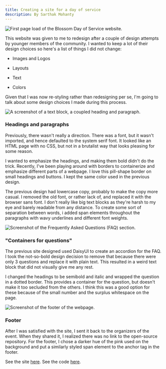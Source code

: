 ```yaml
---
title: Creating a site for a day of service
description: By Sarthak Mohanty
---
```

![First page load of the Blossom Day of Service website.](/content/writing/blossom-site-1.png)

This website was given to me to redesign after a couple of design attempts by younger members of the community. I wanted to keep a lot of their design choices so here's a list of things I did not change:

* Images and Logos

* Layouts

* Text

* Colors

Given that I was now re-styling rather than redesigning per se, I'm going to talk about some design choices I made during this process.

![A screenshot of a text block, a coupled heading and paragraph.](/content/writing/blossom-site-2.png)

### Headings and paragraphs

Previously, there wasn't really a direction. There was a font, but it wasn't imported, and hence defaulted to the system serif font. It looked like an HTML page with no CSS, but not in a brutalist way that looks pleasing for some reason.

I wanted to emphasize the headings, and making them bold didn't do the trick. Recently, I've been playing around with borders to containerize and emphasize different parts of a webpage. I love this pill-shape border on small headings and buttons. I kept the same color used in the previous design.

The previous design had lowercase copy, probably to make the copy more casual. I removed the old font, or rather lack of, and replaced it with the browser sans font. I don't really like big text blocks as they're harsh to my eye and barely readable from any distance. To create some sort of separation between words, i added span elements throughout the paragraphs with wavy underlines and different font weights.

![Screenshot of the Frequently Asked Questions (FAQ) section.](/content/writing/blossom-site-3.png)

### "Containers for questions"

The previous site designed used DaisyUI to create an accordion for the FAQ. I took the not-so-bold design decision to remove that because there were only 3 questions and replace it with plain text. This resulted in a weird text block that did not visually give me any rest.

I changed the headings to be semibold and italic and wrapped the question in a dotted border. This provides a container for the question, but doesn't make it too secluded from the others. I think this was a good option for these because of the small number and the surplus whitespace on the page.

![Screenshot of the footer of the webpage.](/content/writing/blossom-site-4.png)

### Footer

After I was satisfied with the site, I sent it back to the organizers of the event. When they shared it, I realized there was no link to the open-source repository. For the footer, I chose a darker hue of the pink used on the background and put a similarly styled span element to the anchor tag in the footer.

See the site [here](https://blossom.hackclub.com). See the code [here](https://github.com/hackclub/blossom).